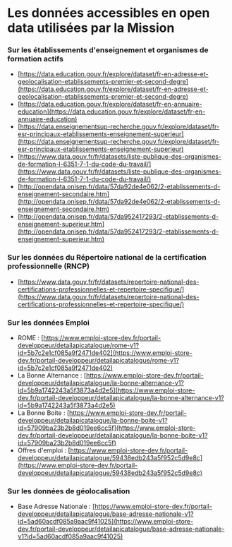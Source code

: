 # Les données accessibles en open data utilisées par la Mission

### Sur les établissements d'enseignement et organismes de formation actifs 

* [https://data.education.gouv.fr/explore/dataset/fr-en-adresse-et-geolocalisation-etablissements-premier-et-second-degre](https://data.education.gouv.fr/explore/dataset/fr-en-adresse-et-geolocalisation-etablissements-premier-et-second-degre)
* [https://data.education.gouv.fr/explore/dataset/fr-en-annuaire-education](https://data.education.gouv.fr/explore/dataset/fr-en-annuaire-education)
* [https://data.enseignementsup-recherche.gouv.fr/explore/dataset/fr-esr-principaux-etablissements-enseignement-superieur](https://data.enseignementsup-recherche.gouv.fr/explore/dataset/fr-esr-principaux-etablissements-enseignement-superieur)
* [https://www.data.gouv.fr/fr/datasets/liste-publique-des-organismes-de-formation-l-6351-7-1-du-code-du-travail/](https://www.data.gouv.fr/fr/datasets/liste-publique-des-organismes-de-formation-l-6351-7-1-du-code-du-travail/)
* [http://opendata.onisep.fr/data/57da92de4e062/2-etablissements-d-enseignement-secondaire.htm](http://opendata.onisep.fr/data/57da92de4e062/2-etablissements-d-enseignement-secondaire.htm)
* [http://opendata.onisep.fr/data/57da952417293/2-etablissements-d-enseignement-superieur.htm](http://opendata.onisep.fr/data/57da952417293/2-etablissements-d-enseignement-superieur.htm)

### Sur **les données du** Répertoire national de la certification professionnelle \(RNCP\) 

* [https://www.data.gouv.fr/fr/datasets/repertoire-national-des-certifications-professionnelles-et-repertoire-specifique/](https://www.data.gouv.fr/fr/datasets/repertoire-national-des-certifications-professionnelles-et-repertoire-specifique/)

### Sur **les données Emploi** 

* ROME : [https://www.emploi-store-dev.fr/portail-developpeur/detailapicatalogue/rome-v1?id=5b7c2e1cf085a9f2471de402](https://www.emploi-store-dev.fr/portail-developpeur/detailapicatalogue/rome-v1?id=5b7c2e1cf085a9f2471de402)
* La Bonne Alternance :  [https://www.emploi-store-dev.fr/portail-developpeur/detailapicatalogue/la-bonne-alternance-v1?id=5b9a1742243a5f3873a4d2e5](https://www.emploi-store-dev.fr/portail-developpeur/detailapicatalogue/la-bonne-alternance-v1?id=5b9a1742243a5f3873a4d2e5)
* La Bonne Boite : [https://www.emploi-store-dev.fr/portail-developpeur/detailapicatalogue/la-bonne-boite-v1?id=57909ba23b2b8d019ee6cc5f](https://www.emploi-store-dev.fr/portail-developpeur/detailapicatalogue/la-bonne-boite-v1?id=57909ba23b2b8d019ee6cc5f) 
* Offres d'emploi : [https://www.emploi-store-dev.fr/portail-developpeur/detailapicatalogue/59438edb243a5f952c5d9e8c](https://www.emploi-store-dev.fr/portail-developpeur/detailapicatalogue/59438edb243a5f952c5d9e8c)

### Sur les données de géolocalisation

* Base Adresse Nationale : [https://www.emploi-store-dev.fr/portail-developpeur/detailapicatalogue/base-adresse-nationale-v1?id=5ad60acdf085a9aac9f41025](https://www.emploi-store-dev.fr/portail-developpeur/detailapicatalogue/base-adresse-nationale-v1?id=5ad60acdf085a9aac9f41025)

